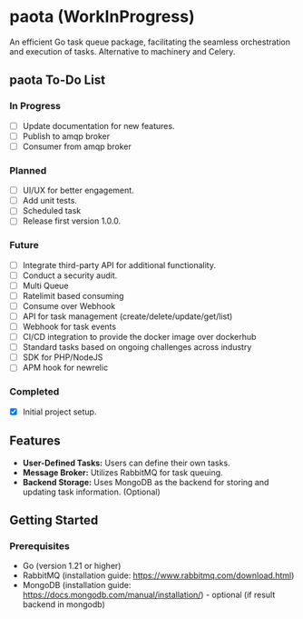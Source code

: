 # paota (WorkInProgress)
An efficient Go task queue package, facilitating the seamless orchestration and execution of tasks. Alternative to machinery and Celery.

## paota To-Do List

### In Progress
- [ ] Update documentation for new features.
- [ ] Publish to amqp broker
- [ ] Consumer from amqp broker

### Planned
- [ ] UI/UX for better engagement.
- [ ] Add unit tests.
- [ ] Scheduled task
- [ ] Release first version 1.0.0.

### Future
- [ ] Integrate third-party API for additional functionality.
- [ ] Conduct a security audit.
- [ ] Multi Queue
- [ ] Ratelimit based consuming
- [ ] Consume over Webhook
- [ ] API for task management (create/delete/update/get/list)
- [ ] Webhook for task events
- [ ] CI/CD integration to provide the docker image over dockerhub
- [ ] Standard tasks based on ongoing challenges across industry
- [ ] SDK for PHP/NodeJS
- [ ] APM hook for newrelic

### Completed
- [x] Initial project setup.

## Features

- **User-Defined Tasks:** Users can define their own tasks.
- **Message Broker:** Utilizes RabbitMQ for task queuing.
- **Backend Storage:** Uses MongoDB as the backend for storing and updating task information. (Optional)

## Getting Started

### Prerequisites

- Go (version 1.21 or higher)
- RabbitMQ (installation guide: https://www.rabbitmq.com/download.html)
- MongoDB (installation guide: https://docs.mongodb.com/manual/installation/) - optional (if result backend in mongodb)

